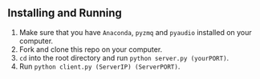 ## Installing and Running

1. Make sure that you have `Anaconda`, `pyzmq` and `pyaudio` installed on your computer.
2. Fork and clone this repo on your computer.
3. `cd` into the root directory and run `python server.py (yourPORT)`.
4. Run `python client.py (ServerIP) (ServerPORT)`.